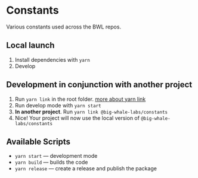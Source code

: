 # Constants

Various constants used across the BWL repos.

## Local launch

1. Install dependencies with `yarn`
2. Develop

## Development in conjunction with another project

1. Run `yarn link` in the root folder. [more about yarn link](https://classic.yarnpkg.com/en/docs/cli/link)
2. Run develop mode with `yarn start`
3. **In another project**. Run `yarn link @big-whale-labs/constants`
4. Nice! Your project will now use the local version of `@big-whale-labs/constants`

## Available Scripts

- `yarn start` — development mode
- `yarn build` — builds the code
- `yarn release` — create a release and publish the package

